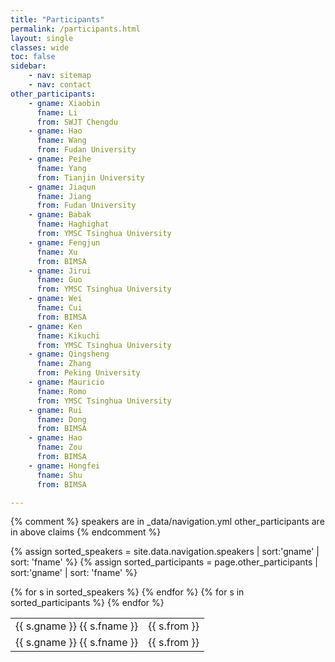 ```yaml
---
title: "Participants"
permalink: /participants.html
layout: single
classes: wide
toc: false
sidebar:
    - nav: sitemap
    - nav: contact
other_participants:
    - gname: Xiaobin
      fname: Li
      from: SWJT Chengdu
    - gname: Hao
      fname: Wang
      from: Fudan University
    - gname: Peihe
      fname: Yang
      from: Tianjin University
    - gname: Jiaqun
      fname: Jiang
      from: Fudan University
    - gname: Babak
      fname: Haghighat
      from: YMSC Tsinghua University
    - gname: Fengjun
      fname: Xu
      from: BIMSA
    - gname: Jirui
      fname: Guo
      from: YMSC Tsinghua University
    - gname: Wei
      fname: Cui
      from: BIMSA
    - gname: Ken
      fname: Kikuchi
      from: YMSC Tsinghua University
    - gname: Qingsheng
      fname: Zhang
      from: Peking University
    - gname: Mauricio
      fname: Romo
      from: YMSC Tsinghua University
    - gname: Rui
      fname: Dong
      from: BIMSA
    - gname: Hao
      fname: Zou
      from: BIMSA
    - gname: Hongfei
      fname: Shu
      from: BIMSA

---
```


{% comment %}
    speakers are in \_data/navigation.yml
    other_participants are in above claims
{% endcomment %}

{% assign sorted_speakers = site.data.navigation.speakers | sort:'gname' | sort: 'fname' %}
{% assign sorted_participants = page.other_participants | sort:'gname' | sort: 'fname' %}

<table>
<tbody>
    {% for s in sorted_speakers %}
        <tr>
            <td> {{ s.gname }}&nbsp;{{ s.fname }} </td>
            <td> {{ s.from }} </td>
        </tr>
    {% endfor %}
    {% for s in sorted_participants %}
        <tr>
            <td> {{ s.gname }}&nbsp;{{ s.fname }} </td>
            <td> {{ s.from }} </td>
        </tr>
    {% endfor %}
</tbody>
</table>
